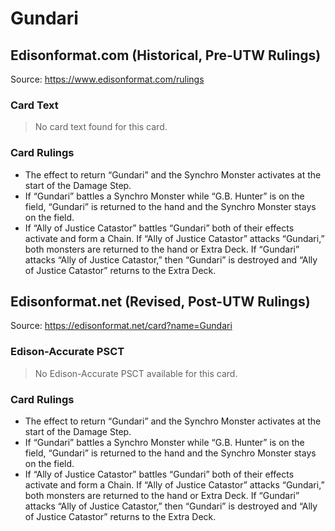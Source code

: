 # Gundari

## Edisonformat.com (Historical, Pre-UTW Rulings)

Source: https://www.edisonformat.com/rulings

### Card Text

> No card text found for this card.

### Card Rulings

*   The effect to return “Gundari” and the Synchro Monster activates at the start of the Damage Step.
*   If “Gundari” battles a Synchro Monster while “G.B. Hunter” is on the field, “Gundari” is returned to the hand and the Synchro Monster stays on the field.
*   If “Ally of Justice Catastor” battles “Gundari” both of their effects activate and form a Chain. If “Ally of Justice Catastor” attacks “Gundari,” both monsters are returned to the hand or Extra Deck. If “Gundari” attacks “Ally of Justice Catastor,” then “Gundari” is destroyed and “Ally of Justice Catastor” returns to the Extra Deck.

## Edisonformat.net (Revised, Post-UTW Rulings)

Source: https://edisonformat.net/card?name=Gundari

### Edison-Accurate PSCT

> No Edison-Accurate PSCT available for this card.

### Card Rulings

*   The effect to return “Gundari” and the Synchro Monster activates at the start of the Damage Step.
*   If “Gundari” battles a Synchro Monster while “G.B. Hunter” is on the field, “Gundari” is returned to the hand and the Synchro Monster stays on the field.
*   If “Ally of Justice Catastor” battles “Gundari” both of their effects activate and form a Chain. If “Ally of Justice Catastor” attacks “Gundari,” both monsters are returned to the hand or Extra Deck. If “Gundari” attacks “Ally of Justice Catastor,” then “Gundari” is destroyed and “Ally of Justice Catastor” returns to the Extra Deck.
            